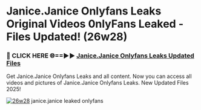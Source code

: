 # Janice.Janice Onlyfans Leaks Original Videos 0nlyFans Leaked - Files Updated! (26w28)

<h3>🔴 CLICK HERE 🌐==►► <a href="https://tinyurl.com/4seja8ks" rel="nofollow">Janice.Janice Onlyfans Leaks Updated Files</a></h3>

Get Janice.Janice Onlyfans Leaks and all content. Now you can access all videos and pictures of Janice.Janice Onlyfans Leaks. New Updated Files 2025!

[![26w28](https://i.imgur.com/EWjZXRe.gif)](https://tinyurl.com/4seja8ks)
janice.janice leaked onlyfans